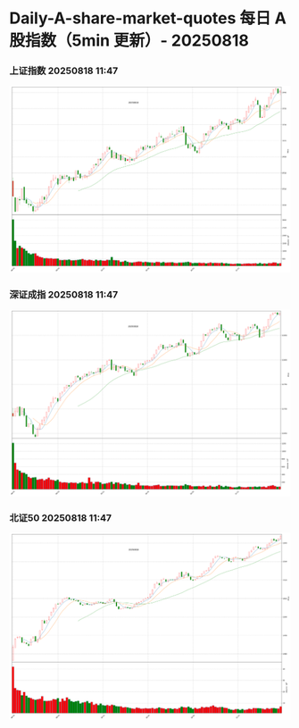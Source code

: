 
# Daily-A-share-market-quotes 每日 A 股指数（5min 更新）- 20250818

### 上证指数 20250818 11:47
![](./fig/2025/8/20250818-sh000001.png)

### 深证成指 20250818 11:47
![](./fig/2025/8/20250818-sz399001.png)

### 北证50 20250818 11:47
![](./fig/2025/8/20250818-bj899050.png)
